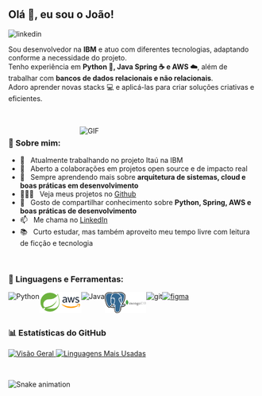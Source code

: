 ## Olá 👋, eu sou o João!
<a href='https://www.linkedin.com/in/joão-goldoni-ambrósio-444466211'><img align='left' alt="linkedin" src="https://raw.githubusercontent.com/rahul-jha98/rahul-jha98/561d474902b59c7429ec22bb73e225696c27b202/assets/linkedin.svg" height='18px'/></a><br>

Sou desenvolvedor na **IBM** e atuo com diferentes tecnologias, adaptando conforme a necessidade do projeto.  
Tenho experiência em **Python 🐍, Java Spring ☕ e AWS ☁️**, além de trabalhar com **bancos de dados relacionais e não relacionais**.  
Adoro aprender novas stacks 💻 e aplicá-las para criar soluções criativas e eficientes.  

<br/>
<br/>

<img align="right" alt="GIF" src="https://raw.githubusercontent.com/rahul-jha98/rahul-jha98/main/techstack.gif" width="360px"/>

### 🧐 Sobre mim:

- 🔭 &nbsp; Atualmente trabalhando no projeto Itaú na IBM
- 🤝 &nbsp; Aberto a colaborações em projetos open source e de impacto real
- 🌱 &nbsp; Sempre aprendendo mais sobre **arquitetura de sistemas, cloud e boas práticas em desenvolvimento**
- 👨🏻‍💻 &nbsp; Veja meus projetos no [Github](https://github.com/JoaomBRosio)
- 💬 &nbsp; Gosto de compartilhar conhecimento sobre **Python, Spring, AWS e boas práticas de desenvolvimento**
- 📫 &nbsp; Me chama no [LinkedIn](https://www.linkedin.com/in/joão-goldoni-ambrósio-444466211)
- 📚 &nbsp; Curto estudar, mas também aproveito meu tempo livre com leitura de ficção e tecnologia  

<br>

### 🔨 Linguagens e Ferramentas:
<a href="https://www.python.org" target="_blank"><img align="left" alt="Python" height ="42px" src="https://raw.githubusercontent.com/rahul-jha98/github_readme_icons/main/language_and_tools/square/python/python.svg"></a>
<a href="https://spring.io/projects/spring-boot" target="_blank"><img align="left" alt="Spring" height ="42px" src="https://raw.githubusercontent.com/github/explore/main/topics/spring-boot/spring-boot.png"></a>
<a href="https://aws.amazon.com/" target="_blank"> <img align="left" alt="AWS" height ="42px" src="https://raw.githubusercontent.com/github/explore/main/topics/aws/aws.png"> </a>
<a href="https://www.java.com" target="_blank"><img align="left" alt="Java" height ="42px" src="https://raw.githubusercontent.com/rahul-jha98/github_readme_icons/main/language_and_tools/square/java/java.svg"></a>
<a href="https://www.postgresql.org/" target="_blank"><img align="left" alt="PostgreSQL" height ="42px" src="https://raw.githubusercontent.com/github/explore/main/topics/postgresql/postgresql.png"></a>
<a href="https://www.mongodb.com/" target="_blank"><img align="left" alt="MongoDB" height ="42px" src="https://raw.githubusercontent.com/github/explore/main/topics/mongodb/mongodb.png"></a>
<a href="https://git-scm.com/" target="_blank"> <img src="https://raw.githubusercontent.com/rahul-jha98/github_readme_icons/main/language_and_tools/square/git-scm/git-scm.svg" align="left" alt="git" height='42px'/> </a>
<a href="https://www.figma.com/" target="_blank"> <img src="https://raw.githubusercontent.com/rahul-jha98/github_readme_icons/main/language_and_tools/square/figma/figma.svg" alt="figma" height='42px'/> </a>

<br>

### 📊 Estatísticas do GitHub
<a href='https://github.com/JoaomBRosio'>
  
![Visão Geral](https://github-readme-stats.vercel.app/api?username=JoaomBRosio&show_icons=true&theme=radical)
![Linguagens Mais Usadas](https://github-readme-stats.vercel.app/api/top-langs/?username=JoaomBRosio&layout=compact&theme=radical)

</a>

<br>

![Snake animation](https://github.com/JoaomBRosio/JoaomBRosio/blob/output/dist/github-contribution-grid-snake.gif)

<br>
